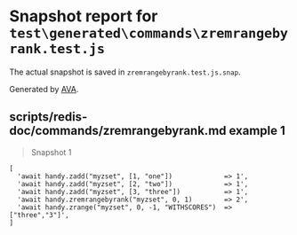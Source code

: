 # Snapshot report for `test\generated\commands\zremrangebyrank.test.js`

The actual snapshot is saved in `zremrangebyrank.test.js.snap`.

Generated by [AVA](https://ava.li).

## scripts/redis-doc/commands/zremrangebyrank.md example 1

> Snapshot 1

    [
      'await handy.zadd("myzset", [1, "one"])             => 1',
      'await handy.zadd("myzset", [2, "two"])             => 1',
      'await handy.zadd("myzset", [3, "three"])           => 1',
      'await handy.zremrangebyrank("myzset", 0, 1)        => 2',
      'await handy.zrange("myzset", 0, -1, "WITHSCORES")  => ["three","3"]',
    ]
